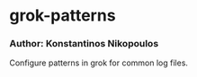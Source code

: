 # grok-patterns
### Author: Konstantinos Nikopoulos

Configure patterns in grok for common log files.
